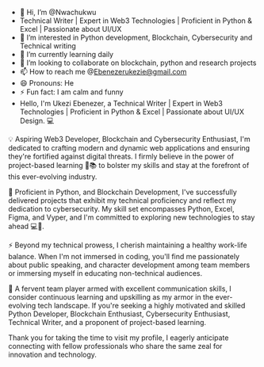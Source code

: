 - 👋 Hi, I’m @Nwachukwu
- Technical Writer | Expert in Web3 Technologies | Proficient in Python & Excel | Passionate about UI/UX
- 👀 I’m interested in Python development, Blockchain, Cybersecurity and Technical writing 
- 🌱 I’m currently learning daily
- 💞️ I’m looking to collaborate on blockchain, python and research projects 
- 📫 How to reach me @Ebenezerukezie@gmail.com
- 😄 Pronouns: He
- ⚡ Fun fact: I am calm and funny
- Hello, I'm Ukezi Ebenezer, a Technical Writer | Expert in Web3 Technologies | Proficient in Python & Excel | Passionate about UI/UX Design.
💻

💡 Aspiring Web3 Developer, Blockchain and Cybersecurity Enthusiast, I'm dedicated to crafting modern and dynamic web applications and ensuring they're fortified against digital threats. I firmly believe in the power of project-based learning 🚀📚 to bolster my skills and stay at the forefront of this ever-evolving industry. 

💪 Proficient in Python, and Blockchain Development, I've successfully delivered projects that exhibit my technical proficiency and reflect my dedication to cybersecurity. My skill set encompasses Python, Excel, Figma, and Vyper, and I'm committed to exploring new technologies to stay ahead 💻🌟.

⚡ Beyond my technical prowess, I cherish maintaining a healthy work-life balance. When I'm not immersed in coding, you'll find me passionately about public speaking, and character development among team members or immersing myself in educating non-technical audiences.

🤝 A fervent team player armed with excellent communication skills, I consider continuous learning and upskilling as my armor in the ever-evolving tech landscape. If you're seeking a highly motivated and skilled Python Developer, Blockchain Enthusiast, Cybersecurity Enthusiast, Technical Writer, and a proponent of project-based learning.

Thank you for taking the time to visit my profile, I eagerly anticipate connecting with fellow professionals who share the same zeal for innovation and technology.

<!---
Ebenetech/Ebenetech is a ✨ special ✨ repository because its `README.md` (this file) appears on your GitHub profile.
You can click the Preview link to take a look at your changes.
--->
